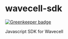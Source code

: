 # wavecell-sdk

[![Greenkeeper badge](https://badges.greenkeeper.io/andcards/wavecell-sdk.svg)](https://greenkeeper.io/)

Javascript SDK for Wavecell
